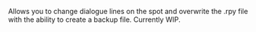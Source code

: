 Allows you to change dialogue lines on the spot and overwrite the .rpy file with the ability to create a backup file.
Currently WIP.
